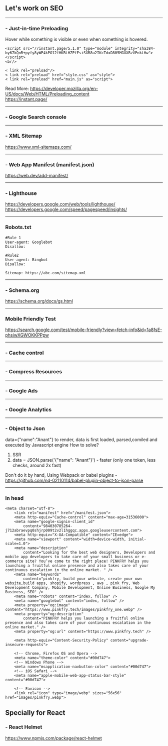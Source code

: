 ## Let's work on SEO

<hr/>

### - Just-in-time Preloading
Hover while something is visible or even when something is hovered.
```
<script src="//instant.page/5.1.0" type="module" integrity="sha384-by67kQnR+pyfy8yWP4kPO12fHKRLHZPfEsiSXR8u2IKcTdxD805MGUXBzVPnkLHw"></script>
<br/>
```

```
< link rel="preload"/>
< link rel="preload" href="style.css" as="style">
< link rel="preload" href="main.js" as="script">
```
Read More: 
https://developer.mozilla.org/en-US/docs/Web/HTML/Preloading_content
<br/>
https://instant.page/
<hr/>

### - Google Search console

<hr/>

### - XML Sitemap
https://www.xml-sitemaps.com/

<hr/>

### - Web App Manifest (manifest.json)
https://web.dev/add-manifest/

<hr/>

### - Lighthouse
https://developers.google.com/web/tools/lighthouse/
https://developers.google.com/speed/pagespeed/insights/

<hr/>

### Robots.txt
```
#Rule 1
User-agent: Googlebot
Disallow:

#Rule2
User-agent: Bingbot
Disallow:

Sitemap: https://abc.com/sitemap.xml
```

<hr/>

### - Schema.org
https://schema.org/docs/gs.html

<hr/>

### Mobile Friendly Test
https://search.google.com/test/mobile-friendly?view=fetch-info&id=1a8fsE-phsiwXGWOKKPPpw

<hr/>

### - Cache control

<hr/>

### - Compress Resources

<hr/>

### - Google Ads

<hr/>

### - Google Analytics

<hr/>

### - Object to Json
data={"name":"Anant"}
to render, data is first loaded, parsed,comiled and executed by Javascript engine
How to solve?
1. SSR
2. data = JSON.parse('{"name": "Anant"}') - faster (only one token, less checks, around 2x fast)

Don't do it by hand, Using Webpack or babel plugins - <br/>
https://github.com/nd-02110114/babel-plugin-object-to-json-parse

<hr/>

### In head 
```
<meta charset="utf-8">
    <link rel="manifest" href="/manifest.json">
    <meta http-equiv="Cache-control" content="max-age=31536000">
    <meta name="google-signin-client_id"
        content="984030785264-j712abraevpq0shjrp009t2v2l1hggqc.apps.googleusercontent.com">
    <meta http-equiv="X-UA-Compatible" content="IE=edge">
    <meta name="viewport" content="width=device-width, initial-scale=1.0">
    <meta name="description"
        content="Looking for the best web designers, Developers and mobile app developers to take care of your small business or e-commerce site? You’ve come to the right place! PINKFRY helps you launching a fruitful online presence and also takes care of your continuous escalation in the online market. " />
    <meta name="keywords"
        content="pinkfry, build your website, create your own website,build apps, shopify, wordpress , aws , pink fry, Web Development Company, Mobile Development, Online Business, Google My Business, SEO" />
    <meta name="robots" content="index, follow" />
    <meta name="googlebot" content="index, follow" />
    <meta property="og:image" content="https://www.pinkfry.tech/images/pinkfry_one.webp" />
    <meta property="og:description"
        content="PINKFRY helps you launching a fruitful online presence and also takes care of your continuous escalation in the online market." />
    <meta property="og:url" content="https://www.pinkfry.tech" />

    <meta http-equiv="Content-Security-Policy" content="upgrade-insecure-requests">

    <!-- Chrome, Firefox OS and Opera -->
    <meta name="theme-color" content="#00d747">
    <!-- Windows Phone -->
    <meta name="msapplication-navbutton-color" content="#00d747">
    <!-- iOS Safari -->
    <meta name="apple-mobile-web-app-status-bar-style" content="#00d747">

    <!-- Favicon -->
    <link rel="icon" type="image/webp" sizes="56x56" href="images/pinkfry.webp">
  ```
    
## Specially for React

### - React Helmet 
https://www.npmjs.com/package/react-helmet
